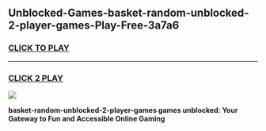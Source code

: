 
## Unblocked-Games-basket-random-unblocked-2-player-games-Play-Free-3a7a6
<h3>
<a href="https://premium76.site?title=basket-random-unblocked-2-player-games&ref=17A">CLICK TO PLAY</a></h3>
<hr>

<h3>
<a href="https://premium76.site?title=basket-random-unblocked-2-player-games&ref=17A">CLICK 2 PLAY</a>
  
</h3>

<a href="https://premium76.site?title=basket-random-unblocked-2-player-games&ref=17A"><img src="https://clearcache.store/games.png"></a>


**basket-random-unblocked-2-player-games games unblocked: Your Gateway to Fun and Accessible Online Gaming**
